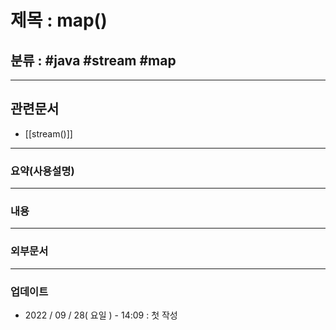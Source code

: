 # 제목 : map()

## 분류 : #java #stream #map

---
## 관련문서
- [[stream()]]

----
### 요약(사용설명)

---
### 내용

----
### 외부문서

----
### 업데이트
-  2022 / 09 / 28( 요일 ) - 14:09 : 첫 작성








